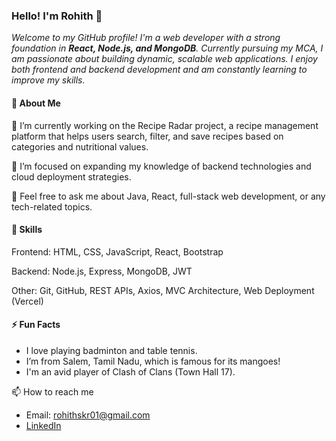 ### **Hello! I'm Rohith 👋**

*Welcome to my GitHub profile! I'm a web developer with a strong foundation in **React, Node.js, and MongoDB**. Currently pursuing my MCA, I am passionate about building dynamic, scalable web applications. I enjoy both frontend and backend development and am constantly learning to improve my skills.*

#### 🚀 About Me
🔭 I’m currently working on the Recipe Radar project, a recipe management platform that helps users search, filter, and save recipes based on categories and nutritional values.

🌱 I’m focused on expanding my knowledge of backend technologies and cloud deployment strategies.

💬 Feel free to ask me about Java, React, full-stack web development, or any tech-related topics.

#### 💼 Skills
Frontend: HTML, CSS, JavaScript, React, Bootstrap

Backend: Node.js, Express, MongoDB, JWT

Other: Git, GitHub, REST APIs, Axios, MVC Architecture, Web Deployment (Vercel)


#### ⚡ Fun Facts
- I love playing badminton and table tennis.
- I’m from Salem, Tamil Nadu, which is famous for its mangoes!
- I'm an avid player of Clash of Clans (Town Hall 17).

📫 How to reach me
- Email: rohithskr01@gmail.com
- [LinkedIn](https://www.linkedin.com/in/rohith-s07/)
